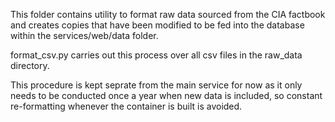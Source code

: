 This folder contains utility to format raw data sourced from the CIA factbook and creates copies that have been modified to be fed into the database within the services/web/data folder.

format_csv.py carries out this process over all csv files in the raw_data directory.

This procedure is kept seprate from the main service for now as it only needs to be conducted once a year when new data is included, so constant re-formatting whenever the container is built is avoided.